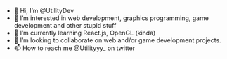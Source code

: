 - 👋 Hi, I’m @UtilityDev
- 👀 I’m interested in web development, graphics programming, game development and other stupid stuff
- 🌱 I’m currently learning React.js, OpenGL (kinda)
- 💞️ I’m looking to collaborate on web and/or game development projects.
- 📫 How to reach me @Utilityyy_ on twitter

<!---
UtilityDev/UtilityDev is a ✨ special ✨ repository because its `README.md` (this file) appears on your GitHub profile.
You can click the Preview link to take a look at your changes.
--->
